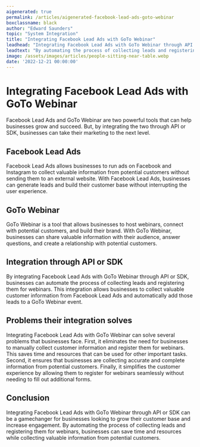 ```yaml
---
aigenerated: true
permalink: /articles/aigenerated-facebook-lead-ads-goto-webinar
boxclassname: black
author: "Edward Saunders"
topic: "System Integration"
title: "Integrating Facebook Lead Ads with GoTo Webinar"
leadhead: "Integrating Facebook Lead Ads with GoTo Webinar through API or SDK can be a gamechanger for businesses looking to grow their customer base and increase engagement"
leadtext: "By automating the process of collecting leads and registering them for webinars, businesses can save time and resources while collecting valuable information from potential customers."
image: /assets/images/articles/people-sitting-near-table.webp
date: '2022-12-21 00:00:00'
---
```

<div class="arttext">	<h1>Integrating Facebook Lead Ads with GoTo Webinar</h1>
	<p>Facebook Lead Ads and GoTo Webinar are two powerful tools that can help businesses grow and succeed. But, by integrating the two through API or SDK, businesses can take their marketing to the next level.</p>
	<h2>Facebook Lead Ads</h2>
	<p>Facebook Lead Ads allows businesses to run ads on Facebook and Instagram to collect valuable information from potential customers without sending them to an external website. With Facebook Lead Ads, businesses can generate leads and build their customer base without interrupting the user experience.</p>
	<h2>GoTo Webinar</h2>
	<p>GoTo Webinar is a tool that allows businesses to host webinars, connect with potential customers, and build their brand. With GoTo Webinar, businesses can share valuable information with their audience, answer questions, and create a relationship with potential customers.</p>
	<h2>Integration through API or SDK</h2>
	<p>By integrating Facebook Lead Ads with GoTo Webinar through API or SDK, businesses can automate the process of collecting leads and registering them for webinars. This integration allows businesses to collect valuable customer information from Facebook Lead Ads and automatically add those leads to a GoTo Webinar event.</p>
	<h2>Problems their integration solves</h2>
	<p>Integrating Facebook Lead Ads with GoTo Webinar can solve several problems that businesses face. First, it eliminates the need for businesses to manually collect customer information and register them for webinars. This saves time and resources that can be used for other important tasks. Second, it ensures that businesses are collecting accurate and complete information from potential customers. Finally, it simplifies the customer experience by allowing them to register for webinars seamlessly without needing to fill out additional forms.</p>
	<h2>Conclusion</h2>
	<p>Integrating Facebook Lead Ads with GoTo Webinar through API or SDK can be a gamechanger for businesses looking to grow their customer base and increase engagement. By automating the process of collecting leads and registering them for webinars, businesses can save time and resources while collecting valuable information from potential customers.</p>
</div>